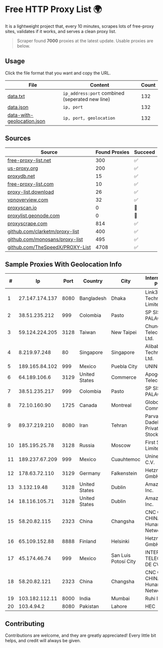 
# Free HTTP Proxy List 🌍

It is a lightweight project that, every 10 minutes, scrapes lots of free-proxy sites, validates if it works, and serves a clean proxy list.


> Scraper found **7000** proxies at the latest update. Usable proxies are below.

## Usage

Click the file format that you want and copy the URL.


|File|Content|Count|
|----|-------|-----|
|[data.txt](https://raw.githubusercontent.com/themiralay/Proxy-List-World/master/data.txt)|`ip_address:port` combined (seperated new line)|132|
|[data.json](https://raw.githubusercontent.com/themiralay/Proxy-List-World/master/data.json)|`ip, port`|132|
|[data-with-geolocation.json](https://raw.githubusercontent.com/themiralay/Proxy-List-World/master/data-with-geolocation.json)|`ip, port, geolocation`|132|

## Sources

|Source|Found Proxies|Succeed|
|------|-------------|-------|
|[free-proxy-list.net](https://free-proxy-list.net)|300|✅|
|[us-proxy.org](https://www.us-proxy.org)|200|✅|
|[proxydb.net](http://proxydb.net)|15|✅|
|[free-proxy-list.com](https://free-proxy-list.com/?page=&port=&type%5B%5D=http&type%5B%5D=https&up_time=0&search=Search)|10|✅|
|[proxy-list.download](https://www.proxy-list.download/HTTP)|26|✅|
|[vpnoverview.com](https://vpnoverview.com/privacy/anonymous-browsing/free-proxy-servers)|32|✅|
|[proxyscan.io](https://www.proxyscan.io)|0|🚫|
|[proxylist.geonode.com](https://proxylist.geonode.com/api/proxy-list?limit=300&page=1&sort_by=lastChecked&sort_type=desc&protocols=http,https)|0|🚫|
|[proxyscrape.com](https://api.proxyscrape.com/v2/?request=displayproxies&protocol=http&timeout=10000&country=all&ssl=all&anonymity=all)|814|✅|
|[github.com/clarketm/proxy-list](https://raw.githubusercontent.com/clarketm/proxy-list/master/proxy-list-raw.txt)|400|✅|
|[github.com/monosans/proxy-list](https://raw.githubusercontent.com/monosans/proxy-list/main/proxies/http.txt)|495|✅|
|[github.com/TheSpeedX/PROXY-List](https://raw.githubusercontent.com/TheSpeedX/PROXY-List/master/http.txt)|4708|✅|


## Sample Proxies With Geolocation Info

|#|Ip|Port|Country|City|Internet Service Provider|
|-|--|----|-------|----|-------------------------|
|1|27.147.174.137|8080|Bangladesh|Dhaka|Link3 Technologies Limited|
|2|38.51.235.212|999|Colombia|Pasto|SP SISTEMAS PALACIOS LTDA|
|3|59.124.224.205|3128|Taiwan|New Taipei|Chunghwa Telecom Co., Ltd.|
|4|8.219.97.248|80|Singapore|Singapore|Alibaba (US) Technology Co., Ltd.|
|5|189.165.84.102|999|Mexico|Puebla City|UNINET|
|6|64.189.106.6|3129|United States|Commerce|Apogee Telecom Inc.|
|7|38.51.235.217|999|Colombia|Pasto|SP SISTEMAS PALACIOS LTDA|
|8|72.10.160.90|1725|Canada|Montreal|GloboTech Communications|
|9|89.37.219.210|8080|Iran|Tehran|Parvaresh Dadeha Co. Private Joint Stock|
|10|185.195.25.78|3128|Russia|Moscow|First Server Limited|
|11|189.237.67.209|999|Mexico|Cuauhtemoc|Uninet S.A. de C.V.|
|12|178.63.72.110|3129|Germany|Falkenstein|Hetzner Online GmbH|
|13|3.132.19.48|3128|United States|Dublin|Amazon.com, Inc.|
|14|18.116.105.71|3128|United States|Dublin|Amazon.com, Inc.|
|15|58.20.82.115|2323|China|Changsha|CNC Group CHINA169 Hunan Province Network|
|16|65.109.152.88|8888|Finland|Helsinki|Hetzner Online GmbH|
|17|45.174.46.74|999|Mexico|San Luis Potosí City|INTERPHONET TELECOM, SA DE CV|
|18|58.20.82.121|2323|China|Changsha|CNC Group CHINA169 Hunan Province Network|
|19|103.182.112.11|8000|India|Mumbai|Ruhi Infotech|
|20|103.4.94.2|8080|Pakistan|Lahore|HEC|



## Contributing

Contributions are welcome, and they are greatly appreciated! Every
little bit helps, and credit will always be given.

